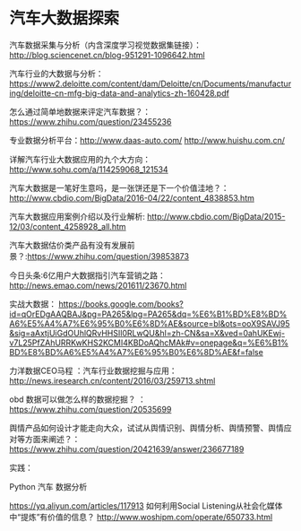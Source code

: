 # 汽车大数据探索

汽车数据采集与分析（内含深度学习视觉数据集链接）：http://blog.sciencenet.cn/blog-951291-1096642.html

汽车行业的大数据与分析：https://www2.deloitte.com/content/dam/Deloitte/cn/Documents/manufacturing/deloitte-cn-mfg-big-data-and-analytics-zh-160428.pdf

怎么通过简单地数据来评定汽车数据？：https://www.zhihu.com/question/23455236

专业数据分析平台：http://www.daas-auto.com/ http://www.huishu.com.cn/

详解汽车行业大数据应用的九个大方向：http://www.sohu.com/a/114259068_121534

汽车大数据是一笔好生意吗，是一张饼还是下一个价值洼地？：http://www.cbdio.com/BigData/2016-04/22/content_4838853.htm

汽车大数据应用案例介绍以及行业解析: http://www.cbdio.com/BigData/2015-12/03/content_4258928_all.htm

汽车大数据估价类产品有没有发展前景？:https://www.zhihu.com/question/39853873

今日头条:6亿用户大数据指引汽车营销之路：http://news.emao.com/news/201611/23670.html

实战大数据：
https://books.google.com/books?id=qOrEDgAAQBAJ&pg=PA265&lpg=PA265&dq=%E6%B1%BD%E8%BD%A6%E5%A4%A7%E6%95%B0%E6%8D%AE&source=bl&ots=ooX9SAVJ95&sig=aAxtjUiGdOUhlQRvHHSIl0RLwQU&hl=zh-CN&sa=X&ved=0ahUKEwj-v7L25PfZAhURRKwKHS2KCMI4KBDoAQhcMAk#v=onepage&q=%E6%B1%BD%E8%BD%A6%E5%A4%A7%E6%95%B0%E6%8D%AE&f=false

力洋数据CEO马程 ：汽车行业数据挖掘与应用：http://news.iresearch.cn/content/2016/03/259713.shtml

obd 数据可以做怎么样的数据挖掘？ ： https://www.zhihu.com/question/20535699

舆情产品如何设计才能走向大众，试试从舆情识别、舆情分析、舆情预警、舆情应对等方面来阐述？：https://www.zhihu.com/question/20421639/answer/236677189

实践：

Python 汽车 数据分析

https://yq.aliyun.com/articles/117913
如何利用Social Listening从社会化媒体中“提炼”有价值的信息？ http://www.woshipm.com/operate/650733.html
